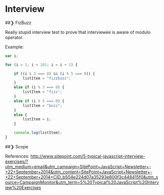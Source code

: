 # Interview

##❯ FizBuzz

  Really stupid interview test to prove that interviewee is aware of modulo operator.

  Example:
```javascript
var i;

for (i = 1; i < 101; i = i + 1) {

    if ((i % 3 === 0) && (i % 5 === 0)) {
        listItem = "fizzbuzz";
    }
    else if (i % 3 === 0) {
        listItem = "fizz";
    }
    else if (i % 5 === 0) {
        listItem = "buzz";
    }
    else {
        listItem = i;
    }

    console.log(listItem);
}
```

##❯ Scope

References: http://www.sitepoint.com/5-typical-javascript-interview-exercises/?utm_medium=email&utm_campaign=SitePoint+JavaScript+Newsletter+-+22+September+2014&utm_content=SitePoint+JavaScript+Newsletter+-+22+September+2014+CID_b504e224d07a35293e800f3c448415f0&utm_source=CampaignMonitor&utm_term=5%20Typical%20JavaScript%20Interview%20Exercises
